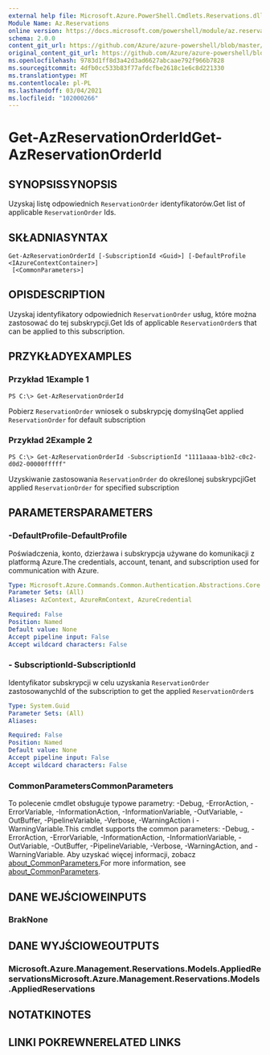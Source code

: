 ```yaml
---
external help file: Microsoft.Azure.PowerShell.Cmdlets.Reservations.dll-Help.xml
Module Name: Az.Reservations
online version: https://docs.microsoft.com/powershell/module/az.reservations/get-azreservationorderid
schema: 2.0.0
content_git_url: https://github.com/Azure/azure-powershell/blob/master/src/Reservations/Reservations/help/Get-AzReservationOrderId.md
original_content_git_url: https://github.com/Azure/azure-powershell/blob/master/src/Reservations/Reservations/help/Get-AzReservationOrderId.md
ms.openlocfilehash: 9783d1ff8d3a42d3ad6627abcaae792f966b7828
ms.sourcegitcommit: 4dfb0cc533b83f77afdcfbe2618c1e6c8d221330
ms.translationtype: MT
ms.contentlocale: pl-PL
ms.lasthandoff: 03/04/2021
ms.locfileid: "102000266"
---
```

# <span data-ttu-id="63b1e-101">Get-AzReservationOrderId</span><span class="sxs-lookup"><span data-stu-id="63b1e-101">Get-AzReservationOrderId</span></span>

## <span data-ttu-id="63b1e-102">SYNOPSIS</span><span class="sxs-lookup"><span data-stu-id="63b1e-102">SYNOPSIS</span></span>
<span data-ttu-id="63b1e-103">Uzyskaj listę odpowiednich `ReservationOrder` identyfikatorów.</span><span class="sxs-lookup"><span data-stu-id="63b1e-103">Get list of applicable `ReservationOrder` Ids.</span></span>

## <span data-ttu-id="63b1e-104">SKŁADNIA</span><span class="sxs-lookup"><span data-stu-id="63b1e-104">SYNTAX</span></span>

```
Get-AzReservationOrderId [-SubscriptionId <Guid>] [-DefaultProfile <IAzureContextContainer>]
 [<CommonParameters>]
```

## <span data-ttu-id="63b1e-105">OPIS</span><span class="sxs-lookup"><span data-stu-id="63b1e-105">DESCRIPTION</span></span>
<span data-ttu-id="63b1e-106">Uzyskaj identyfikatory odpowiednich `ReservationOrder` usług, które można zastosować do tej subskrypcji.</span><span class="sxs-lookup"><span data-stu-id="63b1e-106">Get Ids of applicable `ReservationOrder`s that can be applied to this subscription.</span></span>

## <span data-ttu-id="63b1e-107">PRZYKŁADY</span><span class="sxs-lookup"><span data-stu-id="63b1e-107">EXAMPLES</span></span>

### <span data-ttu-id="63b1e-108">Przykład 1</span><span class="sxs-lookup"><span data-stu-id="63b1e-108">Example 1</span></span>
```
PS C:\> Get-AzReservationOrderId
```

<span data-ttu-id="63b1e-109">Pobierz `ReservationOrder` wniosek o subskrypcję domyślną</span><span class="sxs-lookup"><span data-stu-id="63b1e-109">Get applied `ReservationOrder` for default subscription</span></span>

### <span data-ttu-id="63b1e-110">Przykład 2</span><span class="sxs-lookup"><span data-stu-id="63b1e-110">Example 2</span></span>
```
PS C:\> Get-AzReservationOrderId -SubscriptionId "1111aaaa-b1b2-c0c2-d0d2-00000fffff"
```

<span data-ttu-id="63b1e-111">Uzyskiwanie zastosowania `ReservationOrder` do określonej subskrypcji</span><span class="sxs-lookup"><span data-stu-id="63b1e-111">Get applied `ReservationOrder` for specified subscription</span></span>

## <span data-ttu-id="63b1e-112">PARAMETERS</span><span class="sxs-lookup"><span data-stu-id="63b1e-112">PARAMETERS</span></span>

### <span data-ttu-id="63b1e-113">-DefaultProfile</span><span class="sxs-lookup"><span data-stu-id="63b1e-113">-DefaultProfile</span></span>
<span data-ttu-id="63b1e-114">Poświadczenia, konto, dzierżawa i subskrypcja używane do komunikacji z platformą Azure.</span><span class="sxs-lookup"><span data-stu-id="63b1e-114">The credentials, account, tenant, and subscription used for communication with Azure.</span></span>

```yaml
Type: Microsoft.Azure.Commands.Common.Authentication.Abstractions.Core.IAzureContextContainer
Parameter Sets: (All)
Aliases: AzContext, AzureRmContext, AzureCredential

Required: False
Position: Named
Default value: None
Accept pipeline input: False
Accept wildcard characters: False
```

### <span data-ttu-id="63b1e-115">- SubscriptionId</span><span class="sxs-lookup"><span data-stu-id="63b1e-115">-SubscriptionId</span></span>
<span data-ttu-id="63b1e-116">Identyfikator subskrypcji w celu uzyskania `ReservationOrder` zastosowanych</span><span class="sxs-lookup"><span data-stu-id="63b1e-116">Id of the subscription to get the applied `ReservationOrder`s</span></span>

```yaml
Type: System.Guid
Parameter Sets: (All)
Aliases:

Required: False
Position: Named
Default value: None
Accept pipeline input: False
Accept wildcard characters: False
```

### <span data-ttu-id="63b1e-117">CommonParameters</span><span class="sxs-lookup"><span data-stu-id="63b1e-117">CommonParameters</span></span>
<span data-ttu-id="63b1e-118">To polecenie cmdlet obsługuje typowe parametry: -Debug, -ErrorAction, -ErrorVariable, -InformationAction, -InformationVariable, -OutVariable, -OutBuffer, -PipelineVariable, -Verbose, -WarningAction i -WarningVariable.</span><span class="sxs-lookup"><span data-stu-id="63b1e-118">This cmdlet supports the common parameters: -Debug, -ErrorAction, -ErrorVariable, -InformationAction, -InformationVariable, -OutVariable, -OutBuffer, -PipelineVariable, -Verbose, -WarningAction, and -WarningVariable.</span></span> <span data-ttu-id="63b1e-119">Aby uzyskać więcej informacji, zobacz [about_CommonParameters.](http://go.microsoft.com/fwlink/?LinkID=113216)</span><span class="sxs-lookup"><span data-stu-id="63b1e-119">For more information, see [about_CommonParameters](http://go.microsoft.com/fwlink/?LinkID=113216).</span></span>

## <span data-ttu-id="63b1e-120">DANE WEJŚCIOWE</span><span class="sxs-lookup"><span data-stu-id="63b1e-120">INPUTS</span></span>

### <span data-ttu-id="63b1e-121">Brak</span><span class="sxs-lookup"><span data-stu-id="63b1e-121">None</span></span>

## <span data-ttu-id="63b1e-122">DANE WYJŚCIOWE</span><span class="sxs-lookup"><span data-stu-id="63b1e-122">OUTPUTS</span></span>

### <span data-ttu-id="63b1e-123">Microsoft.Azure.Management.Reservations.Models.AppliedReservations</span><span class="sxs-lookup"><span data-stu-id="63b1e-123">Microsoft.Azure.Management.Reservations.Models.AppliedReservations</span></span>

## <span data-ttu-id="63b1e-124">NOTATKI</span><span class="sxs-lookup"><span data-stu-id="63b1e-124">NOTES</span></span>

## <span data-ttu-id="63b1e-125">LINKI POKREWNE</span><span class="sxs-lookup"><span data-stu-id="63b1e-125">RELATED LINKS</span></span>

